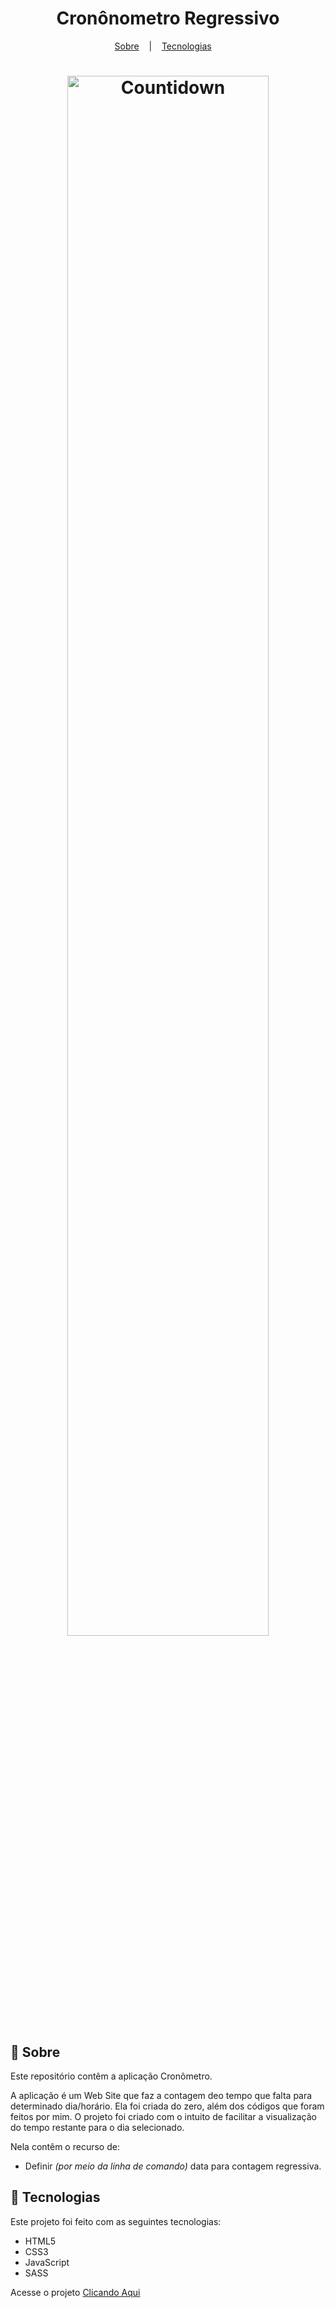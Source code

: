 <h1 align="center">Cronônometro Regressivo</h1>

<p align="center">
  <a href="#book-sobre">Sobre</a>
  &nbsp;&nbsp;&nbsp;|&nbsp;&nbsp;&nbsp;
  <a href="#hammer-tecnologias">Tecnologias</a>
  &nbsp;&nbsp;&nbsp;
<p>

<h1 align="center" display="flex">
  <img src="https://user-images.githubusercontent.com/80855598/147369404-a8fb189e-fa54-41de-9ab5-e29b0e392b2c.png" width="80%" alt="Countidown" title="Countidown">
</h1>

## :book: Sobre
Este repositório contêm a aplicação Cronômetro.

A aplicação é um Web Site que faz a contagem deo tempo que falta para determinado dia/horário.
Ela foi criada do zero, além dos códigos que foram feitos por mim.
O projeto foi criado com o intuito de facilitar a visualização do tempo restante para o dia selecionado.

Nela contêm o recurso de: 
- Definir *(por meio da linha de comando)* data para contagem regressiva.

## :hammer: Tecnologias
Este projeto foi feito com as seguintes tecnologias:
- HTML5
- CSS3
- JavaScript 
- SASS

Acesse o projeto [Clicando Aqui](https://jhonlsn.github.io/Countidown/) 